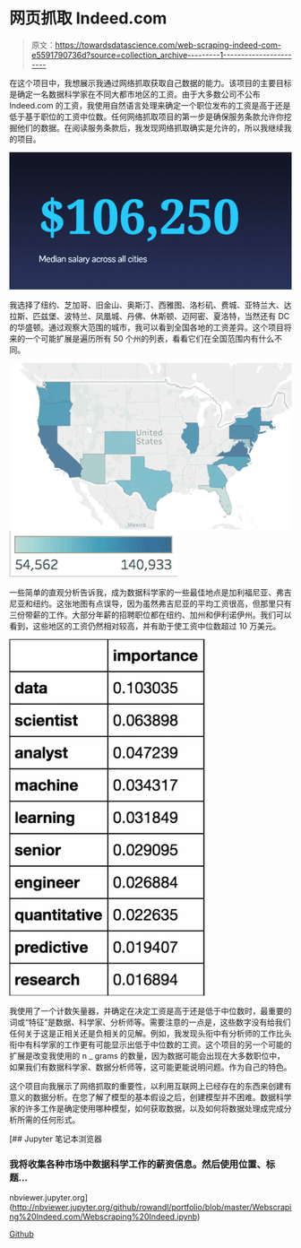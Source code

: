 # 网页抓取 Indeed.com

> 原文：<https://towardsdatascience.com/web-scraping-indeed-com-e5591790736d?source=collection_archive---------1----------------------->

在这个项目中，我想展示我通过网络抓取获取自己数据的能力。该项目的主要目标是确定一名数据科学家在不同大都市地区的工资。由于大多数公司不公布 Indeed.com 的工资，我使用自然语言处理来确定一个职位发布的工资是高于还是低于基于职位的工资中位数。任何网络抓取项目的第一步是确保服务条款允许你挖掘他们的数据。在阅读服务条款后，我发现网络抓取确实是允许的，所以我继续我的项目。

![](img/9b11f2ad73aa8745ffa1b6edfba33452.png)

我选择了纽约、芝加哥、旧金山、奥斯汀、西雅图、洛杉矶、费城、亚特兰大、达拉斯、匹兹堡、波特兰、凤凰城、丹佛、休斯顿、迈阿密、夏洛特，当然还有 DC 的华盛顿。通过观察大范围的城市，我可以看到全国各地的工资差异。这个项目将来的一个可能扩展是遍历所有 50 个州的列表，看看它们在全国范围内有什么不同。

![](img/77d4171cf27d43f8c043fcb519a17300.png)![](img/2e56216e7f05950f35379aee8f07a256.png)

一些简单的直观分析告诉我，成为数据科学家的一些最佳地点是加利福尼亚、弗吉尼亚和纽约。这张地图有点误导，因为虽然弗吉尼亚的平均工资很高，但那里只有三份带薪的工作。大部分年薪的招聘职位都在纽约、加州和伊利诺伊州。我们可以看到，这些地区的工资仍然相对较高，并有助于使工资中位数超过 10 万美元。

![](img/7b3c3478e063f64c4be0737a3007ab72.png)

我使用了一个计数矢量器，并确定在决定工资是高于还是低于中位数时，最重要的词或“特征”是数据、科学家、分析师等。需要注意的一点是，这些数字没有给我们任何关于这是正相关还是负相关的见解。例如，我发现头衔中有分析师的工作比头衔中有科学家的工作更有可能显示出低于中位数的工资。这个项目的另一个可能的扩展是改变我使用的 n _ grams 的数量，因为数据可能会出现在大多数职位中，如果我们有数据科学家、数据分析师等，这可能更能说明问题。作为自己的特色。

这个项目向我展示了网络抓取的重要性，以利用互联网上已经存在的东西来创建有意义的数据分析。在您了解了模型的基本假设之后，创建模型并不困难。数据科学家的许多工作是确定使用哪种模型，如何获取数据，以及如何将数据处理成完成分析所需的任何形式。

[](http://nbviewer.jupyter.org/github/rowandl/portfolio/blob/master/Webscraping%20Indeed.com/Webscraping%20Indeed.ipynb) [## Jupyter 笔记本浏览器

### 我将收集各种市场中数据科学工作的薪资信息。然后使用位置、标题…

nbviewer.jupyter.org](http://nbviewer.jupyter.org/github/rowandl/portfolio/blob/master/Webscraping%20Indeed.com/Webscraping%20Indeed.ipynb) 

[Github](https://github.com/rowandl/portfolio)